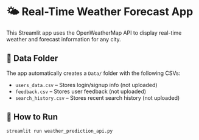 # 🌤️ Real-Time Weather Forecast App

This Streamlit app uses the OpenWeatherMap API to display real-time weather and forecast information for any city.

## 📁 Data Folder

The app automatically creates a `Data/` folder with the following CSVs:
- `users_data.csv` – Stores login/signup info (not uploaded)
- `feedback.csv` – Stores user feedback (not uploaded)
- `search_history.csv` – Stores recent search history (not uploaded)


## 🚀 How to Run
```bash
streamlit run weather_prediction_api.py
